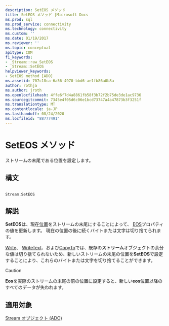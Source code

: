```yaml
---
description: SetEOS メソッド
title: SetEOS メソッド |Microsoft Docs
ms.prod: sql
ms.prod_service: connectivity
ms.technology: connectivity
ms.custom: ''
ms.date: 01/19/2017
ms.reviewer: ''
ms.topic: conceptual
apitype: COM
f1_keywords:
- _Stream::raw_SetEOS
- _Stream::SetEOS
helpviewer_keywords:
- SetEOS method [ADO]
ms.assetid: 707c18ca-6a56-4970-bbd6-ae1fb86a0b8a
author: rothja
ms.author: jroth
ms.openlocfilehash: 4ffe6f7d4a8861fb58f3b72f2b75de3de1ac9736
ms.sourcegitcommit: 7345e4f05d6c06e1bcd73747a4a47873b3f3251f
ms.translationtype: MT
ms.contentlocale: ja-JP
ms.lasthandoff: 08/24/2020
ms.locfileid: "88777491"
---
```

# <a name="seteos-method"></a>SetEOS メソッド
ストリームの末尾である位置を設定します。  
  
## <a name="syntax"></a>構文  
  
```  
  
Stream.SetEOS  
```  
  
## <a name="remarks"></a>解説  
 **SetEOS**は、現在[位置](./position-property-ado.md)をストリームの末尾にすることによって、 [EOS](./eos-property.md)プロパティの値を更新します。 現在の位置の後に続くバイトまたは文字は切り捨てられます。  
  
 [Write](./write-method.md)、 [WriteText](./writetext-method.md)、および[CopyTo](./copyto-method-ado.md)では、既存の**ストリーム**オブジェクトの余分な値は切り捨てられないため、新しいストリームの末尾の位置を**SetEOS**で設定することにより、これらのバイトまたは文字を切り捨てることができます。  
  
> [!CAUTION]
>  **Eos**を実際のストリームの末尾の前の位置に設定すると、新しい**eos**位置以降のすべてのデータが失われます。  
  
## <a name="applies-to"></a>適用対象  
 [Stream オブジェクト (ADO)](./stream-object-ado.md)